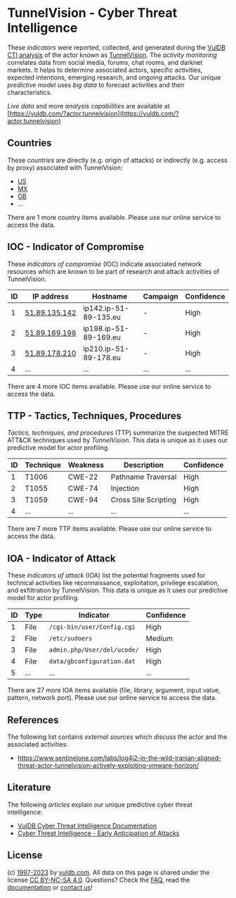 # TunnelVision - Cyber Threat Intelligence

These _indicators_ were reported, collected, and generated during the [VulDB CTI analysis](https://vuldb.com/?kb.cti) of the actor known as [TunnelVision](https://vuldb.com/?actor.tunnelvision). The _activity monitoring_ correlates data from social media, forums, chat rooms, and darknet markets. It helps to determine associated actors, specific activities, expected intentions, emerging research, and ongoing attacks. Our unique _predictive model_ uses _big data_ to forecast activities and their characteristics.

_Live data_ and more _analysis capabilities_ are available at [https://vuldb.com/?actor.tunnelvision](https://vuldb.com/?actor.tunnelvision)

## Countries

These _countries_ are directly (e.g. origin of attacks) or indirectly (e.g. access by proxy) associated with TunnelVision:

* [US](https://vuldb.com/?country.us)
* [MX](https://vuldb.com/?country.mx)
* [GB](https://vuldb.com/?country.gb)
* ...

There are 1 more country items available. Please use our online service to access the data.

## IOC - Indicator of Compromise

These _indicators of compromise_ (IOC) indicate associated network resources which are known to be part of research and attack activities of TunnelVision.

ID | IP address | Hostname | Campaign | Confidence
-- | ---------- | -------- | -------- | ----------
1 | [51.89.135.142](https://vuldb.com/?ip.51.89.135.142) | ip142.ip-51-89-135.eu | - | High
2 | [51.89.169.198](https://vuldb.com/?ip.51.89.169.198) | ip198.ip-51-89-169.eu | - | High
3 | [51.89.178.210](https://vuldb.com/?ip.51.89.178.210) | ip210.ip-51-89-178.eu | - | High
4 | ... | ... | ... | ...

There are 4 more IOC items available. Please use our online service to access the data.

## TTP - Tactics, Techniques, Procedures

_Tactics, techniques, and procedures_ (TTP) summarize the suspected MITRE ATT&CK techniques used by _TunnelVision_. This data is unique as it uses our predictive model for actor profiling.

ID | Technique | Weakness | Description | Confidence
-- | --------- | -------- | ----------- | ----------
1 | T1006 | CWE-22 | Pathname Traversal | High
2 | T1055 | CWE-74 | Injection | High
3 | T1059 | CWE-94 | Cross Site Scripting | High
4 | ... | ... | ... | ...

There are 7 more TTP items available. Please use our online service to access the data.

## IOA - Indicator of Attack

These _indicators of attack_ (IOA) list the potential fragments used for technical activities like reconnaissance, exploitation, privilege escalation, and exfiltration by TunnelVision. This data is unique as it uses our predictive model for actor profiling.

ID | Type | Indicator | Confidence
-- | ---- | --------- | ----------
1 | File | `/cgi-bin/user/Config.cgi` | High
2 | File | `/etc/sudoers` | Medium
3 | File | `admin.php/User/del/ucode/` | High
4 | File | `data/gbconfiguration.dat` | High
5 | ... | ... | ...

There are 27 more IOA items available (file, library, argument, input value, pattern, network port). Please use our online service to access the data.

## References

The following list contains _external sources_ which discuss the actor and the associated activities:

* https://www.sentinelone.com/labs/log4j2-in-the-wild-iranian-aligned-threat-actor-tunnelvision-actively-exploiting-vmware-horizon/

## Literature

The following _articles_ explain our unique predictive cyber threat intelligence:

* [VulDB Cyber Threat Intelligence Documentation](https://vuldb.com/?kb.cti)
* [Cyber Threat Intelligence - Early Anticipation of Attacks](https://www.scip.ch/en/?labs.20201022)

## License

(c) [1997-2023](https://vuldb.com/?kb.changelog) by [vuldb.com](https://vuldb.com/?kb.about). All data on this page is shared under the license [CC BY-NC-SA 4.0](https://creativecommons.org/licenses/by-nc-sa/4.0/). Questions? Check the [FAQ](https://vuldb.com/?kb.faq), read the [documentation](https://vuldb.com/?kb) or [contact us](https://vuldb.com/?contact)!

